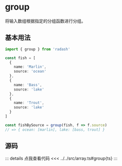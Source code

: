 # group

将输入数组根据指定的分组函数进行分组。

## 基本用法

```ts
import { group } from 'radash'

const fish = [
  {
    name: 'Marlin',
    source: 'ocean'
  },
  {
    name: 'Bass',
    source: 'lake'
  },
  {
    name: 'Trout',
    source: 'lake'
  }
]

const fishBySource = group(fish, f => f.source) 
// => { ocean: [marlin], lake: [bass, trout] }
```

## 源码

::: details 点我查看代码
<<< ../../src/array.ts#group{ts}
:::
